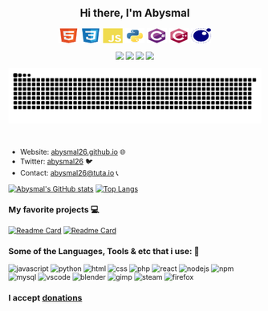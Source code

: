 <h2 align="center">Hi there, I'm Abysmal</h2>
<div style="display: inline_block" align="center">
  <img align="center" alt="html" height="30" width="40" src="https://raw.githubusercontent.com/devicons/devicon/master/icons/html5/html5-original.svg">
  <img align="center" alt="css" height="30" width="40" src="https://raw.githubusercontent.com/devicons/devicon/master/icons/css3/css3-original.svg">
  <img align="center" alt="js" height="30" width="40" src="https://raw.githubusercontent.com/devicons/devicon/master/icons/javascript/javascript-plain.svg">
  <img align="center" alt="python" height="30" width="40" src="https://raw.githubusercontent.com/devicons/devicon/master/icons/python/python-original.svg">
  <img align="center" alt="csharp" height="30" width="40" src="https://raw.githubusercontent.com/devicons/devicon/master/icons/csharp/csharp-original.svg">
  <img align="center" alt="cplusplus" height="30" width="40" src="https://raw.githubusercontent.com/devicons/devicon/master/icons/cplusplus/cplusplus-original.svg">
  <img align="center" alt="lua" height="30" width="40" src="https://raw.githubusercontent.com/devicons/devicon/master/icons/lua/lua-plain.svg">
</div>
  
<br>
 
<div align="center">
  <a href="https://abysmal26.github.io"><img src="https://img.shields.io/badge/website-000000?style=for-the-badge&logo=About.me&logoColor=white"></a>
  <a href="https://ayo.so/abysmal26"><img src="https://img.shields.io/badge/linktree-39E09B?style=for-the-badge&logo=linktree&logoColor=white"></a>
  <a href="https://twitter.com/abysmal26"><img src="https://img.shields.io/badge/Twitter-1DA1F2?style=for-the-badge&logo=twitter&logoColor=white"></a>
  <a href="https://t.me/abysmal26"><img src="https://img.shields.io/badge/Telegram-2CA5E0?style=for-the-badge&logo=telegram&logoColor=white"></a>

  ![Snake animation][snake]
</div>

<br>

* Website: [abysmal26.github.io](https://abysmal26.github.io) 🌐
* Twitter: [abysmal26](https://twitter.com/abysmal26) 🐦
* Contact: [abysmal26@tuta.io](mailto:abysmal25@tuta.io) 📞

[![Abysmal's GitHub stats](https://github-readme-stats.vercel.app/api?username=abysmal26&count_private=true&show_icons=true&hide_border=true&bg_color=161320&text_color=D9E0EE&icon_color=DDB6F2&title_color=96CDFB)](https://github.com/abysmal26)
[![Top Langs](https://github-readme-stats.vercel.app/api/top-langs/?username=abysmal26&layout=compact&hide_border=true&bg_color=161320&text_color=D9E0EE&icon_color=DDB6F2&title_color=96CDFB)](https://github.com/abysmal26)

### My favorite projects 💻

[![Readme Card](https://github-readme-stats.vercel.app/api/pin/?username=abysmal26&repo=gta3script&bg_color=161320&text_color=D9E0EE&icon_color=DDB6F2&title_color=96CDFB&hide_border=true)](https://github.com/abysmal26/gta3script)
[![Readme Card](https://github-readme-stats.vercel.app/api/pin/?username=abysmal26&repo=errorpages&bg_color=161320&text_color=D9E0EE&icon_color=DDB6F2&title_color=96CDFB&hide_border=true)](https://github.com/abysmal26/errorpages)

### Some of the Languages, Tools & etc that i use: 🔧

![javascript](https://img.shields.io/badge/JavaScript-323330?style=for-the-badge&logo=javascript)
![python](https://img.shields.io/badge/Python-3776AB?style=for-the-badge&logo=python&logoColor=white)
![html](https://img.shields.io/badge/HTML5-E34F26?style=for-the-badge&logo=html5&logoColor=white)
![css](https://img.shields.io/badge/CSS3-1572B6?style=for-the-badge&logo=css3)
![php](https://img.shields.io/badge/PHP-777BB4?style=for-the-badge&logo=php&logoColor=white)
![react](https://img.shields.io/badge/React-20232A?style=for-the-badge&logo=react&logoColor=61DAFB)
![nodejs](https://img.shields.io/badge/Node.js-339933?style=for-the-badge&logo=nodedotjs&logoColor=white)
![npm](https://img.shields.io/badge/npm-CB3837?style=for-the-badge&logo=npm)
![mysql](https://img.shields.io/badge/MySQL-005C84?style=for-the-badge&logo=mysql&logoColor=white)
![vscode](https://img.shields.io/badge/Visual_Studio_Code-0078D4?style=for-the-badge&logo=visual%20studio%20code)
![blender](https://img.shields.io/badge/blender-%23F5792A.svg?style=for-the-badge&logo=blender&logoColor=white)
![gimp](https://img.shields.io/badge/gimp-5C5543?style=for-the-badge&logo=gimp)
![steam](https://img.shields.io/badge/Steam-000000?style=for-the-badge&logo=steam)
![firefox](https://img.shields.io/badge/Firefox_Browser-FF7139?style=for-the-badge&logo=Firefox-Browser&logoColor=white)

### I accept [donations](https://bit.ly/AbysmalDonation)

<!-- This is updated every 7 hours by the Github Workflow -->
[snake]: https://github.com/Abysmal26/Abysmal26/blob/output/github-contribution-grid-snake.svg